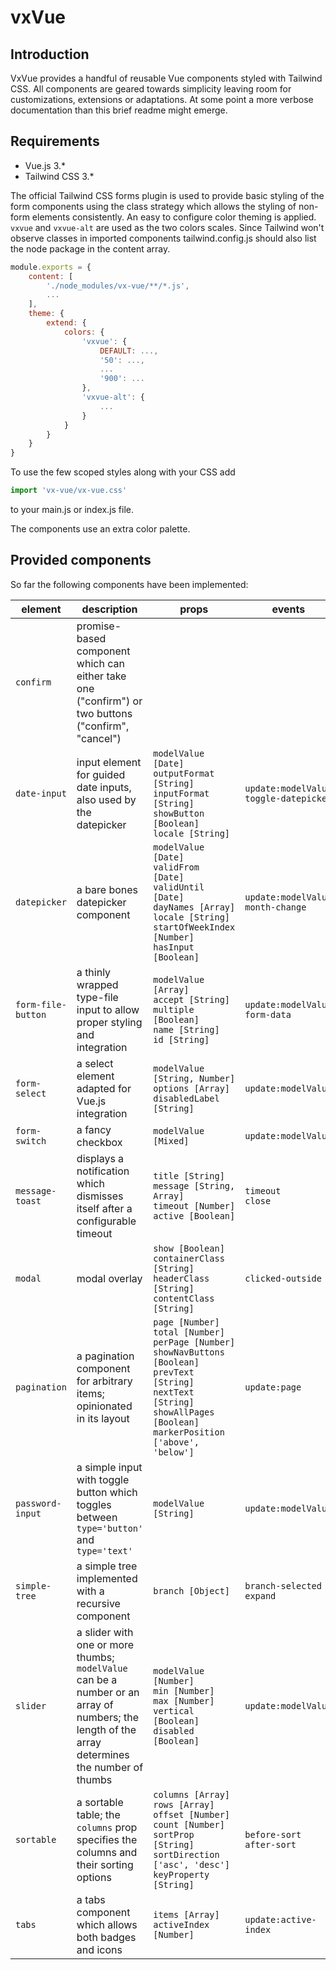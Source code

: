 # vxVue

## Introduction
VxVue provides a handful of reusable Vue components styled with Tailwind CSS. All components are geared towards simplicity leaving room for customizations, extensions or adaptations. At some point a more verbose documentation than this brief readme might emerge.

## Requirements
* Vue.js 3.*
* Tailwind CSS 3.*

The official Tailwind CSS forms plugin is used to provide basic styling of the form components using the class strategy which allows the styling of non-form elements consistently.
An easy to configure color theming is applied. `vxvue` and `vxvue-alt` are used as the two colors scales. Since Tailwind won't observe classes in imported components tailwind.config.js should also list the node package in the content array. 
```javascript
module.exports = {
    content: [
        './node_modules/vx-vue/**/*.js',
        ...
    ],
    theme: {
        extend: {
            colors: {
                'vxvue': {
                    DEFAULT: ...,
                    '50': ...,
                    ...
                    '900': ...
                },
                'vxvue-alt': {
                    ...                
                }
            }
        }
    }
}
```
To use the few scoped styles along with your CSS add

```javascript
import 'vx-vue/vx-vue.css'
```
to your main.js or index.js file.

The components use an extra color palette.


## Provided components
So far the following components have been implemented:

| element            | description                                                                                                                                    | props                                                                                                                                                                                                           | events                                       | slots                                            |
|--------------------|------------------------------------------------------------------------------------------------------------------------------------------------|-----------------------------------------------------------------------------------------------------------------------------------------------------------------------------------------------------------------|----------------------------------------------|--------------------------------------------------|
| `confirm`          | promise-based component which can either take one ("confirm") or two buttons ("confirm", "cancel")                                             |                                                                                                                                                                                                                 |                                              | `title`<br/>`icon`<br/>`message`                 |
| `date-input`       | input element for guided date inputs, also used by the datepicker                                                                              | `modelValue [Date]`<br/>`outputFormat [String]`<br/>`inputFormat [String]`<br/>`showButton [Boolean]`<br/>`locale [String]`                                                                                     | `update:modelValue`<br/>`toggle-datepicker`  | `default`                                        |
| `datepicker`       | a bare bones datepicker component                                                                                                              | `modelValue [Date]`<br/>`validFrom  [Date]`<br/>`validUntil  [Date]`<br/>`dayNames [Array]`<br/>`locale [String]`<br/>`startOfWeekIndex [Number]`<br/>`hasInput [Boolean]`                                      | `update:modelValue`<br/>`month-change`       |                                                  |
| `form-file-button` | a thinly wrapped type-file input to allow proper styling and integration                                                                       | `modelValue [Array]`<br/>`accept [String]`<br/>`multiple [Boolean]`<br/>`name [String]`<br/>`id [String]`                                                                                                       | `update:modelValue`<br/>`form-data`          |                                                  |
| `form-select`      | a select element adapted for Vue.js integration                                                                                                | `modelValue [String, Number]`<br/>`options [Array]`<br/>`disabledLabel [String]`                                                                                                                                | `update:modelValue`                          |                                                  |
| `form-switch`      | a fancy checkbox                                                                                                                               | `modelValue [Mixed]`                                                                                                                                                                                            | `update:modelValue`                          | `default`                                        |
| `message-toast`    | displays a notification which dismisses itself after a configurable timeout                                                                    | `title [String]`<br/>`message [String, Array]`<br/>`timeout [Number]`<br/>`active [Boolean]`                                                                                                                    | `timeout`<br/>`close`                        | `icon`<br/>`title`<br/>`default`                 |
| `modal`            | modal overlay                                                                                                                                  | `show [Boolean]`<br/>`containerClass [String]`<br/>`headerClass [String]`<br/>`contentClass [String]`                                                                                                           | `clicked-outside`                            | `title`<br/>`default`                            |
| `pagination`       | a pagination component for arbitrary items; opinionated in its layout                                                                          | `page [Number]`<br/>`total [Number]`<br/>`perPage [Number]`<br/>`showNavButtons [Boolean]`<br/>`prevText [String]`<br/>`nextText [String]`<br/>`showAllPages [Boolean]`<br/>`markerPosition ['above', 'below']` | `update:page`                                |                                                  |
| `password-input`   | a simple input with toggle button which toggles between `type='button'` and `type='text'`                                                      | `modelValue [String]`                                                                                                                                                                                           | `update:modelValue`                          | `default`                                        |
| `simple-tree`      | a simple tree implemented with a recursive component                                                                                           | `branch [Object]`                                                                                                                                                                                               | `branch-selected`<br/>`expand`               |                                                  |
| `slider`           | a slider with one or more thumbs; `modelValue` can be a number or an array of numbers; the length of the array determines the number of thumbs | `modelValue [Number]`<br/>`min [Number]`<br/>`max [Number]`<br/>`vertical [Boolean]`<br/>`disabled [Boolean]`                                                                                                   | `update:modelValue`                          |                                                  |
| `sortable`         | a sortable table; the `columns` prop specifies the columns and their sorting options                                                           | `columns [Array]`<br/>`rows [Array]`<br/>`offset [Number]`<br/>`count [Number]`<br/>`sortProp [String]`<br/>`sortDirection ['asc', 'desc']`<br/>`keyProperty [String]`                                          | `before-sort`<br/>`after-sort`               | `{ column: prop }-header`<br/>`{ column: prop }` |
| `tabs`             | a tabs component which allows both badges and icons                                                                                            | `items [Array]`<br/>`activeIndex [Number]`                                                                                                                                                                      | `update:active-index`                        | `icon`<br/>`default`                             | 
